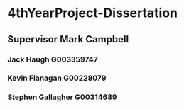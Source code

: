 # 4thYearProject-Dissertation

## Supervisor Mark Campbell 

### Jack Haugh G003359747
### Kevin Flanagan G00228079
### Stephen Gallagher G00314689

